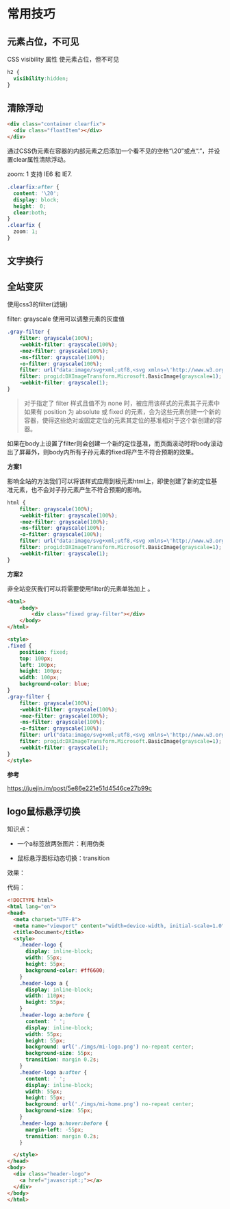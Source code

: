 # 常用技巧
## 元素占位，不可见
CSS visibility 属性 使元素占位，但不可见
```css
h2 {
  visibility:hidden;
}
```

## 清除浮动

```html
<div class="container clearfix">
  <div class="floatItem"></div>
</div>
```

通过CSS伪元素在容器的内部元素之后添加一个看不见的空格“\20”或点“.”，并设置clear属性清除浮动。

zoom: 1 支持 IE6 和 IE7.

```css
.clearfix:after {
  content: '\20';
  display: block;
  height:　0;
  clear:both;
}
.clearfix {
  zoom: 1;
}
```

## 文字换行

## 全站变灰

使用css3的filter(滤镜)

 filter: grayscale 使用可以调整元素的灰度值 

```css
.gray-filter {
    filter: grayscale(100%);
    -webkit-filter: grayscale(100%);
    -moz-filter: grayscale(100%);
    -ms-filter: grayscale(100%);
    -o-filter: grayscale(100%);
    filter: url("data:image/svg+xml;utf8,<svg xmlns=\'http://www.w3.org/2000/svg\'><filter id=\'grayscale\'><feColorMatrix type=\'matrix\' values=\'0.3333 0.3333 0.3333 0 0 0.3333 0.3333 0.3333 0 0 0.3333 0.3333 0.3333 0 0 0 0 0 1 0\'/></filter></svg>#grayscale");
    filter: progid:DXImageTransform.Microsoft.BasicImage(grayscale=1);
    -webkit-filter: grayscale(1);
}
```

>  对于指定了 filter 样式且值不为 none 时，被应用该样式的元素其子元素中如果有 position 为 absolute 或 fixed 的元素，会为这些元素创建一个新的容器，使得这些绝对或固定定位的元素其定位的基准相对于这个新创建的容器。 

​		如果在body上设置了filter则会创建一个新的定位基准，而页面滚动时将body滚动出了屏幕外，则body内所有子孙元素的fixed将产生不符合预期的效果。 

**方案1**

​		影响全站的方法我们可以将该样式应用到根元素html上，即使创建了新的定位基准元素，也不会对子孙元素产生不符合预期的影响。 

```css
html {
    filter: grayscale(100%);
    -webkit-filter: grayscale(100%);
    -moz-filter: grayscale(100%);
    -ms-filter: grayscale(100%);
    -o-filter: grayscale(100%);
    filter: url("data:image/svg+xml;utf8,<svg xmlns=\'http://www.w3.org/2000/svg\'><filter id=\'grayscale\'><feColorMatrix type=\'matrix\' values=\'0.3333 0.3333 0.3333 0 0 0.3333 0.3333 0.3333 0 0 0.3333 0.3333 0.3333 0 0 0 0 0 1 0\'/></filter></svg>#grayscale");
    filter: progid:DXImageTransform.Microsoft.BasicImage(grayscale=1);
    -webkit-filter: grayscale(1);
}
```

**方案2**

非全站变灰我们可以将需要使用filter的元素单独加上 。

```html
<html>
    <body>
        <div class="fixed gray-filter"></div>
    </body>
</html>

<style>
.fixed {
    position: fixed;
    top: 100px;
    left: 100px;
    height: 100px;
    width: 100px;
    background-color: blue;
}
.gray-filter {
    filter: grayscale(100%);
    -webkit-filter: grayscale(100%);
    -moz-filter: grayscale(100%);
    -ms-filter: grayscale(100%);
    -o-filter: grayscale(100%);
    filter: url("data:image/svg+xml;utf8,<svg xmlns=\'http://www.w3.org/2000/svg\'><filter id=\'grayscale\'><feColorMatrix type=\'matrix\' values=\'0.3333 0.3333 0.3333 0 0 0.3333 0.3333 0.3333 0 0 0.3333 0.3333 0.3333 0 0 0 0 0 1 0\'/></filter></svg>#grayscale");
    filter: progid:DXImageTransform.Microsoft.BasicImage(grayscale=1);
    -webkit-filter: grayscale(1);
}
</style>
```

**参考**

 https://juejin.im/post/5e86e221e51d4546ce27b99c 

## logo鼠标悬浮切换

知识点：

- 一个a标签放两张图片：利用伪类

- 鼠标悬浮图标动态切换：transition

效果：

  <logo></logo>

代码：
```html
<!DOCTYPE html>
<html lang="en">
<head>
  <meta charset="UTF-8">
  <meta name="viewport" content="width=device-width, initial-scale=1.0">
  <title>Document</title>
  <style>
    .header-logo {
      display: inline-block;
      width: 55px;
      height: 55px;
      background-color: #ff6600;
    }
    .header-logo a {
      display: inline-block;
      width: 110px;
      height: 55px;
    }
    .header-logo a:before {
      content: ' ';
      display: inline-block;
      width: 55px;
      height: 55px;
      background: url('./imgs/mi-logo.png') no-repeat center;
      background-size: 55px;
      transition: margin 0.2s;
    }
    .header-logo a:after {
      content: ' ';
      display: inline-block;
      width: 55px;
      height: 55px;
      background: url('./imgs/mi-home.png') no-repeat center;
      background-size: 55px;
    }
    .header-logo a:hover:before {
      margin-left: -55px;
      transition: margin 0.2s;
    }

  </style>
</head>
<body>
  <div class="header-logo">
    <a href="javascript:;"></a>
  </div>
</body>
</html>
```

